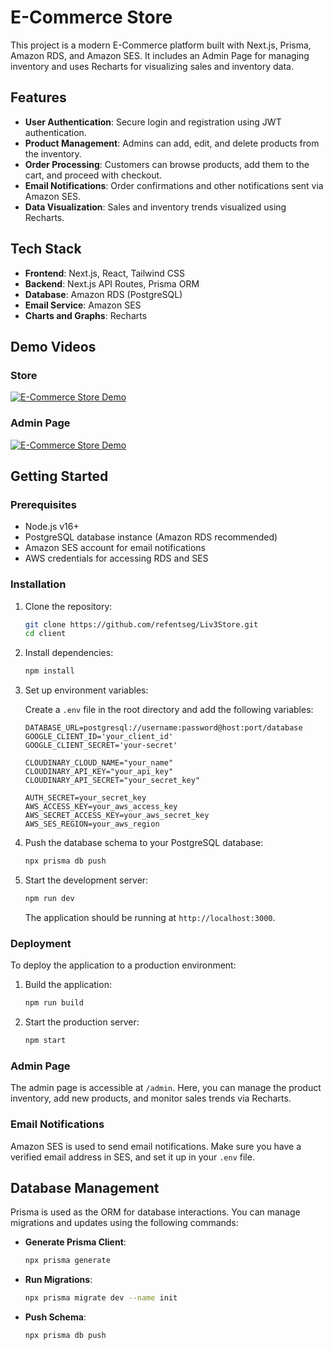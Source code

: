 
# E-Commerce Store

This project is a modern E-Commerce platform built with Next.js, Prisma, Amazon RDS, and Amazon SES. It includes an Admin Page for managing inventory and uses Recharts for visualizing sales and inventory data.

## Features

- **User Authentication**: Secure login and registration using JWT authentication.
- **Product Management**: Admins can add, edit, and delete products from the inventory.
- **Order Processing**: Customers can browse products, add them to the cart, and proceed with checkout.
- **Email Notifications**: Order confirmations and other notifications sent via Amazon SES.
- **Data Visualization**: Sales and inventory trends visualized using Recharts.

## Tech Stack

- **Frontend**: Next.js, React, Tailwind CSS
- **Backend**: Next.js API Routes, Prisma ORM
- **Database**: Amazon RDS (PostgreSQL)
- **Email Service**: Amazon SES
- **Charts and Graphs**: Recharts

## Demo Videos

### Store 
[![E-Commerce Store Demo](https://img.youtube.com/vi/gV97dNs4D50/0.jpg)](https://youtu.be/gV97dNs4D50)

### Admin Page

[![E-Commerce Store Demo](https://img.youtube.com/vi/FvMgiYEcRMI/0.jpg)](https://youtu.be/FvMgiYEcRMI)

## Getting Started

### Prerequisites

- Node.js v16+
- PostgreSQL database instance (Amazon RDS recommended)
- Amazon SES account for email notifications
- AWS credentials for accessing RDS and SES

### Installation

1. Clone the repository:

   ```bash
   git clone https://github.com/refentseg/Liv3Store.git
   cd client
   ```

2. Install dependencies:

   ```bash
   npm install
   ```

3. Set up environment variables:

   Create a `.env` file in the root directory and add the following variables:

   ```plaintext
   DATABASE_URL=postgresql://username:password@host:port/database
   GOOGLE_CLIENT_ID='your_client_id'
   GOOGLE_CLIENT_SECRET='your-secret'

   CLOUDINARY_CLOUD_NAME="your_name"
   CLOUDINARY_API_KEY="your_api_key"
   CLOUDINARY_API_SECRET="your_secret_key"

   AUTH_SECRET=your_secret_key
   AWS_ACCESS_KEY=your_aws_access_key
   AWS_SECRET_ACCESS_KEY=your_aws_secret_key
   AWS_SES_REGION=your_aws_region

   ```

4. Push the database schema to your PostgreSQL database:

   ```bash
   npx prisma db push
   ```

5. Start the development server:

   ```bash
   npm run dev
   ```

   The application should be running at `http://localhost:3000`.

### Deployment

To deploy the application to a production environment:

1. Build the application:

   ```bash
   npm run build
   ```

2. Start the production server:

   ```bash
   npm start
   ```

### Admin Page

The admin page is accessible at `/admin`. Here, you can manage the product inventory, add new products, and monitor sales trends via Recharts.

### Email Notifications

Amazon SES is used to send email notifications. Make sure you have a verified email address in SES, and set it up in your `.env` file.

## Database Management

Prisma is used as the ORM for database interactions. You can manage migrations and updates using the following commands:

- **Generate Prisma Client**:

  ```bash
  npx prisma generate
  ```

- **Run Migrations**:

  ```bash
  npx prisma migrate dev --name init
  ```

- **Push Schema**:

  ```bash
  npx prisma db push
  ```
